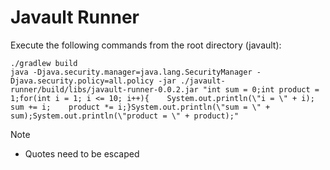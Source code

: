 # Javault Runner

Execute the following commands from the root directory (javault):

    ./gradlew build
    java -Djava.security.manager=java.lang.SecurityManager -Djava.security.policy=all.policy -jar ./javault-runner/build/libs/javault-runner-0.0.2.jar "int sum = 0;int product = 1;for(int i = 1; i <= 10; i++){    System.out.println(\"i = \" + i);    sum += i;    product *= i;}System.out.println(\"sum = \" + sum);System.out.println(\"product = \" + product);"

Note
- Quotes need to be escaped
